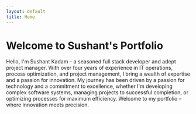 ```yaml
---
layout: default
title: Home
---
```


# Welcome to Sushant's Portfolio

Hello, I'm Sushant Kadam – a seasoned full stack developer and adept project manager. With over four years of experience in IT operations, process optimization, and project management, I bring a wealth of expertise and a passion for innovation. My journey has been driven by a passion for technology and a commitment to excellence, whether I'm developing complex software systems, managing projects to successful completion, or optimizing processes for maximum efficiency. Welcome to my portfolio – where innovation meets precision.

